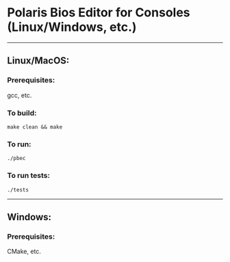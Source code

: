 # Polaris Bios Editor for Consoles (Linux/Windows, etc.)

---

## Linux/MacOS:

### Prerequisites:

gcc, etc.

### To build:

`make clean && make `

### To run:

`./pbec`

### To run tests:

`./tests`

---

## Windows:

### Prerequisites:

CMake, etc.
